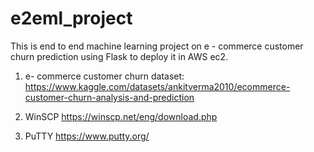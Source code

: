 # e2eml_project
This is end to end machine learning project on e - commerce customer churn prediction using Flask to deploy it in AWS ec2.

1. e- commerce customer churn dataset:
https://www.kaggle.com/datasets/ankitverma2010/ecommerce-customer-churn-analysis-and-prediction

2. WinSCP
https://winscp.net/eng/download.php

3. PuTTY
https://www.putty.org/

